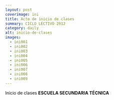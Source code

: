 ```yaml
---
layout: post
coverimage: ini
title: Acto de inicio de clases
summary: CICLO LECTIVO 2012
category: daily
alt: inicio-de-clases
images:
  - ini001
  - ini002
  - ini003
  - ini004
  - ini005
  - ini006
  - ini007
  - ini008
  - ini009
---
```


Inicio de clases **ESCUELA SECUNDARIA TÉCNICA**
